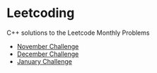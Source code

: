 # Leetcoding
C++ solutions to the Leetcode Monthly Problems
<ul>
<li><a href="https://github.com/sakshi300699/Leetcoding/tree/main/November">November Challenge</a></li>

<li><a href="">December Challenge</a></li>

<li><a href="">January Challenge</a></li>
</ul>
